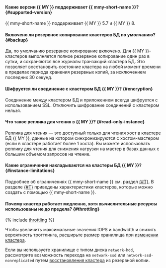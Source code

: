 #### Какие версии {{ MY }} поддерживает {{ mmy-short-name }}? {#supported-version}

{{ mmy-short-name }} поддерживает {{ MY }} 5.7 и {{ MY }} 8.

#### Включено ли резервное копирование кластеров БД по умолчанию? {#backup}

Да, по умолчанию резервное копирование включено. Для {{ MY }}-кластеров выполняется полное резервное копирование один раз в сутки, и сохраняются все журналы транзакций кластера БД. Это позволяет восстановить состояние кластера на любой момент времени в пределах периода хранения резервных копий, за исключением последних 30 секунд.

#### Шифруется ли соединение с кластером БД {{ MY }}? {#encryption}

Соединение между кластером БД и приложением всегда шифруется с использованием SSL. Отключить шифрование соединений с кластером нельзя.

#### Что такое реплика для чтения в {{ MY }}? {#read-only-instance}

Реплика для чтения — это доступный только для чтения хост в кластере БД {{ MY }}, данные на котором синхронизируются с хостом-мастером (если в кластере работает более 1 хоста). Вы можете использовать реплику для чтения для снижения нагрузки на мастер в базах данных с большим объемом запросов на чтение.

#### Какие ограничения накладываются на кластеры БД {{ MY }}? {#instance-limitations}

Подробнее об ограничениях {{ mmy-short-name }} см. раздел [{#T}](../../managed-mysql/concepts/limits.md). В разделе [{#T}](../../managed-mysql/concepts/instance-types.md) приведены характеристики кластеров, которые можно создать с помощью {{ mmy-short-name }}.

#### Почему кластер работает медленно, хотя вычислительные ресурсы использованы не до предела? {#throttling}

{% include [throttling](../throttling.md) %}

Чтобы увеличить максимальные значения IOPS и bandwidth и снизить вероятность троттлинга, расширьте размер хранилища при [изменении кластера](../../managed-mysql/operations/update.md#change-disk-size).

Если вы используете хранилище с типом диска `network-hdd`, рассмотрите возможность перехода на `network-ssd` или `network-ssd-nonreplicated` путем [восстановления кластера](../../managed-mysql/operations/cluster-backups.md#restore) из резервной копии.
